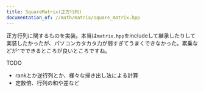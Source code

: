 ```yaml
---
title: SquareMatrix(正方行列)
documentation_of: //math/matrix/square_matrix.hpp
---
```


正方行列に関するものを実装。本当は`matrix.hpp`をincludeして継承したりして実装したかったが、パソコンカタカタ力が弱すぎてうまくできなかった。累乗などが`^`でできるところが良いところですね。

TODO
- rankとか逆行列とか、様々な掃き出し法による計算
- 定数倍、行列の和や差など
